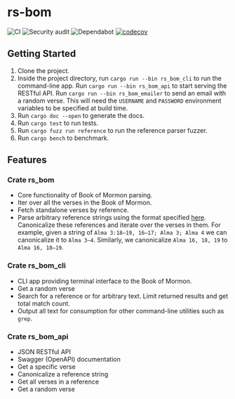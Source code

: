 # rs-bom
![CI](https://github.com/ephraimkunz/rs_bom/workflows/CI/badge.svg)
![Security audit](https://github.com/ephraimkunz/rs_bom/workflows/Security%20audit/badge.svg)
![Dependabot](https://flat.badgen.net/dependabot/ephraimkunz/rs_bom?icon=dependabot)
[![codecov](https://codecov.io/gh/ephraimkunz/rs_bom/branch/master/graph/badge.svg)](https://codecov.io/gh/ephraimkunz/rs_bom)

## Getting Started
1. Clone the project.
2. Inside the project directory, run `cargo run --bin rs_bom_cli` to run the command-line app. Run `cargo run --bin rs_bom_api` to start serving the RESTful API. Run `cargo run --bin rs_bom_emailer` to send an email with a random verse. This will need the `USERNAME` and `PASSWORD` environment variables to be specified at build time.
3. Run `cargo doc --open` to generate the docs.
4. Run `cargo test` to run tests.
5. Run `cargo fuzz run reference` to run the reference parser fuzzer.
6. Run `cargo bench` to benchmark.

## Features
### Crate rs_bom
* Core functionality of Book of Mormon parsing.
* Iter over all the verses in the Book of Mormon. 
* Fetch standalone verses by reference.
* Parse arbitrary reference strings using the format specified [here](https://en.wikipedia.org/wiki/Bible_citation). Canonicalize these references and iterate over the verses in them. For example, given a string of `Alma 3:18–19, 16–17; Alma 3; Alma 4` we can canonicalize it to `Alma 3–4`. Similarly, we canonicalize `Alma 16, 18, 19` to `Alma 16, 18–19`.

### Crate rs_bom_cli
* CLI app providing terminal interface to the Book of Mormon.
* Get a random verse
* Search for a reference or for arbitrary text. Limit returned results and get total match count.
* Output all text for consumption for other command-line utilities such as `grep`.

### Crate rs_bom_api
* JSON RESTful API
* Swagger (OpenAPI) documentation
* Get a specific verse
* Canonicalize a reference string
* Get all verses in a reference
* Get a random verse


